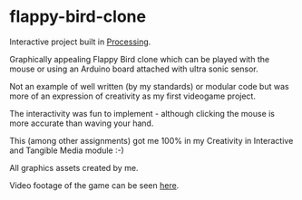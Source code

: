 # flappy-bird-clone
Interactive project built in [Processing](https://processing.org/).

Graphically appealing Flappy Bird clone which can be played with the mouse or using an Arduino board attached with ultra sonic sensor.

Not an example of well written (by my standards) or modular code but was more of an expression of creativity as my first videogame project.

The interactivity was fun to implement - although clicking the mouse is more accurate than waving your hand.

This (among other assignments) got me 100% in my Creativity in Interactive and Tangible Media module :-)

All graphics assets created by me.

Video footage of the game can be seen [here](http://sendvid.com/tt9q6l27).

